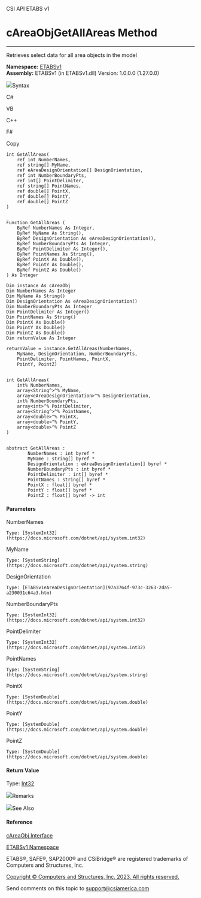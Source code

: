 ﻿

CSI API ETABS v1

# cAreaObjGetAllAreas Method  
  
---  
  
Retrieves select data for all area objects in the model

**Namespace:** [ETABSv1](2780f1b8-2033-5289-2298-1cdb2a7508d9.htm)  
**Assembly:** ETABSv1 (in ETABSv1.dll) Version: 1.0.0.0 (1.27.0.0)

![](../icons/SectionExpanded.png)Syntax

C#

VB

C++

F#

Copy

    
    
    int GetAllAreas(
    	ref int NumberNames,
    	ref string[] MyName,
    	ref eAreaDesignOrientation[] DesignOrientation,
    	ref int NumberBoundaryPts,
    	ref int[] PointDelimiter,
    	ref string[] PointNames,
    	ref double[] PointX,
    	ref double[] PointY,
    	ref double[] PointZ
    )
    
    
    Function GetAllAreas ( 
    	ByRef NumberNames As Integer,
    	ByRef MyName As String(),
    	ByRef DesignOrientation As eAreaDesignOrientation(),
    	ByRef NumberBoundaryPts As Integer,
    	ByRef PointDelimiter As Integer(),
    	ByRef PointNames As String(),
    	ByRef PointX As Double(),
    	ByRef PointY As Double(),
    	ByRef PointZ As Double()
    ) As Integer
    
    Dim instance As cAreaObj
    Dim NumberNames As Integer
    Dim MyName As String()
    Dim DesignOrientation As eAreaDesignOrientation()
    Dim NumberBoundaryPts As Integer
    Dim PointDelimiter As Integer()
    Dim PointNames As String()
    Dim PointX As Double()
    Dim PointY As Double()
    Dim PointZ As Double()
    Dim returnValue As Integer
    
    returnValue = instance.GetAllAreas(NumberNames, 
    	MyName, DesignOrientation, NumberBoundaryPts, 
    	PointDelimiter, PointNames, PointX, 
    	PointY, PointZ)
    
    
    int GetAllAreas(
    	int% NumberNames, 
    	array<String^>^% MyName, 
    	array<eAreaDesignOrientation>^% DesignOrientation, 
    	int% NumberBoundaryPts, 
    	array<int>^% PointDelimiter, 
    	array<String^>^% PointNames, 
    	array<double>^% PointX, 
    	array<double>^% PointY, 
    	array<double>^% PointZ
    )
    
    
    abstract GetAllAreas : 
            NumberNames : int byref * 
            MyName : string[] byref * 
            DesignOrientation : eAreaDesignOrientation[] byref * 
            NumberBoundaryPts : int byref * 
            PointDelimiter : int[] byref * 
            PointNames : string[] byref * 
            PointX : float[] byref * 
            PointY : float[] byref * 
            PointZ : float[] byref -> int 
    

#### Parameters

NumberNames

    Type: [SystemInt32](https://docs.microsoft.com/dotnet/api/system.int32)  

MyName

    Type: [SystemString](https://docs.microsoft.com/dotnet/api/system.string)  

DesignOrientation

    Type: [ETABSv1eAreaDesignOrientation](97a3764f-973c-3263-2da5-a230031c64a3.htm)  

NumberBoundaryPts

    Type: [SystemInt32](https://docs.microsoft.com/dotnet/api/system.int32)  

PointDelimiter

    Type: [SystemInt32](https://docs.microsoft.com/dotnet/api/system.int32)  

PointNames

    Type: [SystemString](https://docs.microsoft.com/dotnet/api/system.string)  

PointX

    Type: [SystemDouble](https://docs.microsoft.com/dotnet/api/system.double)  

PointY

    Type: [SystemDouble](https://docs.microsoft.com/dotnet/api/system.double)  

PointZ

    Type: [SystemDouble](https://docs.microsoft.com/dotnet/api/system.double)  

#### Return Value

Type: [Int32](https://docs.microsoft.com/dotnet/api/system.int32)  

![](../icons/SectionExpanded.png)Remarks

![](../icons/SectionExpanded.png)See Also

#### Reference

[cAreaObj Interface](2cda9b42-232e-6821-8caa-dc87fd84fed0.htm)

[ETABSv1 Namespace](2780f1b8-2033-5289-2298-1cdb2a7508d9.htm)

ETABS®, SAFE®, SAP2000® and CSiBridge® are registered trademarks of Computers
and Structures, Inc.  

[Copyright © Computers and Structures, Inc. 2023. All rights
reserved.](http://www.csiamerica.com)

Send comments on this topic to
[support@csiamerica.com](mailto:support%40csiamerica.com?Subject=CSI%20API%20ETABS%20v1)

